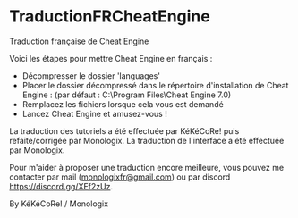 # TraductionFRCheatEngine
Traduction française de Cheat Engine

Voici les étapes pour mettre Cheat Engine en français :

- Décompresser le dossier 'languages'
- Placer le dossier décompressé dans le répertoire d'installation de Cheat Engine : (par défaut : C:\Program Files\Cheat Engine 7.0)
- Remplacez les fichiers lorsque cela vous est demandé
- Lancez Cheat Engine et amusez-vous !

La traduction des tutoriels a été effectuée par KéKéCoRe! puis refaite/corrigée par Monologix.
La traduction de l'interface a été effectuée par Monologix.

Pour m'aider à proposer une traduction encore meilleure, vous pouvez me contacter par mail (monologixfr@gmail.com) ou par discord https://discord.gg/XEf2zUz.

By KéKéCoRe! / Monologix
